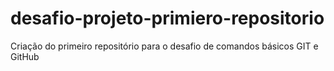 # desafio-projeto-primiero-repositorio
Criação do primeiro repositório para o desafio de comandos básicos GIT e GitHub
